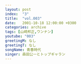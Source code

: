 ```yaml
---
layout: post
index:  "3"
title:  "vol.003"
date:   2001-10-18 12:00:00 +0300
categories: archive
tags: [山崎邦正,ウンナン]
youtube: "003"
greetingM: なし
greetingT: なし
songName: 青春時代
singer: 森田公一とトップギャラン
---
```

